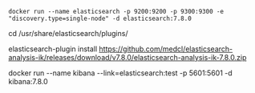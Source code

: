 ```shell
docker run --name elasticsearch -p 9200:9200 -p 9300:9300 -e "discovery.type=single-node" -d elasticsearch:7.8.0
```

cd /usr/share/elasticsearch/plugins/

elasticsearch-plugin install https://github.com/medcl/elasticsearch-analysis-ik/releases/download/v7.8.0/elasticsearch-analysis-ik-7.8.0.zip


docker run --name kibana --link=elasticsearch:test  -p 5601:5601 -d kibana:7.8.0